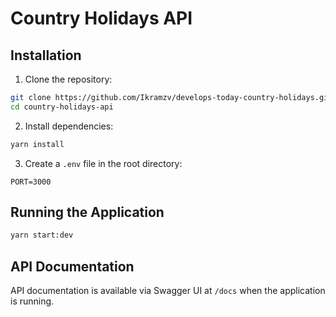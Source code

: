 # Country Holidays API

## Installation

1. Clone the repository:

```bash
git clone https://github.com/Ikramzv/develops-today-country-holidays.git country-holidays-api
cd country-holidays-api
```

2. Install dependencies:

```bash
yarn install
```

3. Create a `.env` file in the root directory:

```env
PORT=3000
```

## Running the Application

```bash
yarn start:dev
```

## API Documentation

API documentation is available via Swagger UI at `/docs` when the application is running.

